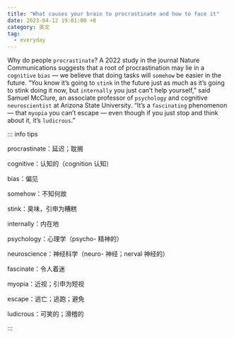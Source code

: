 ```yaml
---
title: "What causes your brain to procrastinate and how to face it"
date: 2023-04-12 19:01:00 +8
category: 英文
tag:
  - everyday
---
```


Why do people `procrastinate`? A 2022 study in the journal Nature Communications suggests that a root of procrastination may lie in a `cognitive` `bias` — we believe that doing tasks will `somehow` be easier in the future. “You know it’s going to `stink` in the future just as much as it’s going to stink doing it now, but `internally` you just can’t help yourself,” said Samuel McClure, an associate professor of `psychology` and cognitive `neuroscientist` at Arizona State University. “It’s a `fascinating` phenomenon — that `myopia` you can’t escape — even though if you just stop and think about it, it’s `ludicrous`.”

::: info tips

procrastinate：延迟；耽搁

cognitive：认知的（cognition 认知）

bias：偏见

somehow：不知何故

stink：臭味，引申为糟糕

internally：内在地

psychology：心理学（psycho- 精神的）

neuroscience：神经科学（neuro- 神经；nerval 神经的）

fascinate：令人着迷

myopia：近视；引申为短视

escape：逃亡；逃跑；避免

ludicrous：可笑的；滑稽的

:::
